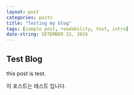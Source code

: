 ```yaml
---
layout: post
categories: posts
title: "Testing my blog"
tags: [sample post, readability, test, intro]
date-string: SETEMBER 22, 2019
---
```


## Test Blog

this post is test.

이 포스트는 테스트 입니다.